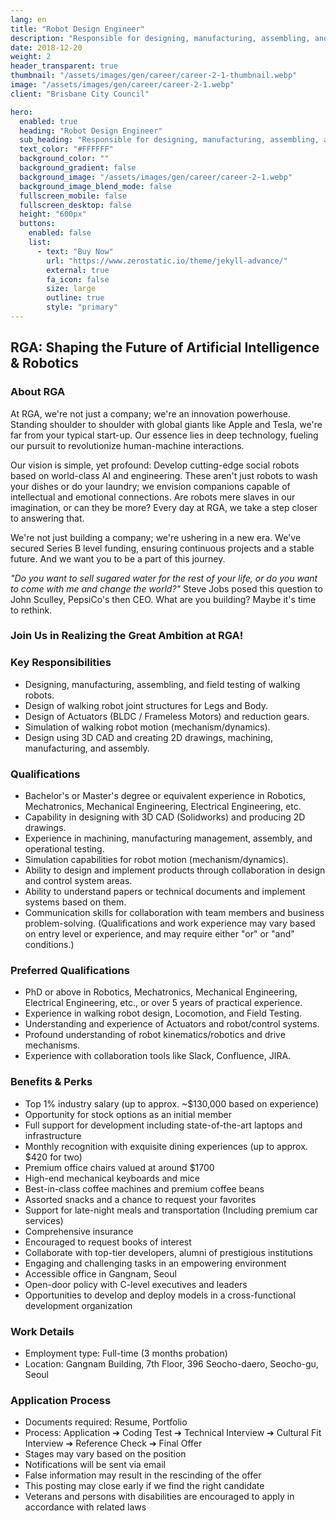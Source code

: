 ```yaml
---
lang: en
title: "Robot Design Engineer"
description: "Responsible for designing, manufacturing, assembling, and field testing of robots to enable natural walking"
date: 2018-12-20
weight: 2
header_transparent: true
thumbnail: "/assets/images/gen/career/career-2-1-thumbnail.webp"
image: "/assets/images/gen/career/career-2-1.webp"
client: "Brisbane City Council"

hero:
  enabled: true
  heading: "Robot Design Engineer"
  sub_heading: "Responsible for designing, manufacturing, assembling, and field testing of robots to enable natural walking"
  text_color: "#FFFFFF"
  background_color: ""
  background_gradient: false
  background_image: "/assets/images/gen/career/career-2-1.webp"
  background_image_blend_mode: false
  fullscreen_mobile: false
  fullscreen_desktop: false
  height: "600px"
  buttons:
    enabled: false
    list:
      - text: "Buy Now"
        url: "https://www.zerostatic.io/theme/jekyll-advance/"
        external: true
        fa_icon: false
        size: large
        outline: true
        style: "primary"
---
```


## **RGA: Shaping the Future of Artificial Intelligence & Robotics**

### **About RGA**
At RGA, we're not just a company; we're an innovation powerhouse. Standing shoulder to shoulder with global giants like Apple and Tesla, we're far from your typical start-up. Our essence lies in deep technology, fueling our pursuit to revolutionize human-machine interactions.

Our vision is simple, yet profound: Develop cutting-edge social robots based on world-class AI and engineering. These aren't just robots to wash your dishes or do your laundry; we envision companions capable of intellectual and emotional connections. Are robots mere slaves in our imagination, or can they be more? Every day at RGA, we take a step closer to answering that.

We're not just building a company; we're ushering in a new era. We've secured Series B level funding, ensuring continuous projects and a stable future. And we want you to be a part of this journey.

_"Do you want to sell sugared water for the rest of your life, or do you want to come with me and change the world?"_ Steve Jobs posed this question to John Sculley, PepsiCo's then CEO. What are you building? Maybe it's time to rethink.

### **Join Us in Realizing the Great Ambition at RGA!**

### **Key Responsibilities**
- Designing, manufacturing, assembling, and field testing of walking robots.
- Design of walking robot joint structures for Legs and Body.
- Design of Actuators (BLDC / Frameless Motors) and reduction gears.
- Simulation of walking robot motion (mechanism/dynamics).
- Design using 3D CAD and creating 2D drawings, machining, manufacturing, and assembly.

### **Qualifications**
- Bachelor's or Master's degree or equivalent experience in Robotics, Mechatronics, Mechanical Engineering, Electrical Engineering, etc.
- Capability in designing with 3D CAD (Solidworks) and producing 2D drawings.
- Experience in machining, manufacturing management, assembly, and operational testing.
- Simulation capabilities for robot motion (mechanism/dynamics).
- Ability to design and implement products through collaboration in design and control system areas.
- Ability to understand papers or technical documents and implement systems based on them.
- Communication skills for collaboration with team members and business problem-solving. (Qualifications and work experience may vary based on entry level or experience, and may require either "or" or "and" conditions.)

### **Preferred Qualifications**
- PhD or above in Robotics, Mechatronics, Mechanical Engineering, Electrical Engineering, etc., or over 5 years of practical experience.
- Experience in walking robot design, Locomotion, and Field Testing.
- Understanding and experience of Actuators and robot/control systems.
- Profound understanding of robot kinematics/robotics and drive mechanisms.
- Experience with collaboration tools like Slack, Confluence, JIRA.

### **Benefits & Perks**
- Top 1% industry salary (up to approx. ~$130,000 based on experience)
- Opportunity for stock options as an initial member
- Full support for development including state-of-the-art laptops and infrastructure
- Monthly recognition with exquisite dining experiences (up to approx. $420 for two)
- Premium office chairs valued at around $1700
- High-end mechanical keyboards and mice
- Best-in-class coffee machines and premium coffee beans
- Assorted snacks and a chance to request your favorites
- Support for late-night meals and transportation (Including premium car services)
- Comprehensive insurance
- Encouraged to request books of interest
- Collaborate with top-tier developers, alumni of prestigious institutions
- Engaging and challenging tasks in an empowering environment
- Accessible office in Gangnam, Seoul
- Open-door policy with C-level executives and leaders
- Opportunities to develop and deploy models in a cross-functional development organization

### **Work Details**
- Employment type: Full-time (3 months probation)
- Location: Gangnam Building, 7th Floor, 396 Seocho-daero, Seocho-gu, Seoul

### **Application Process**
- Documents required: Resume, Portfolio
- Process: Application ➔ Coding Test ➔ Technical Interview ➔ Cultural Fit Interview ➔ Reference Check ➔ Final Offer
- Stages may vary based on the position
- Notifications will be sent via email
- False information may result in the rescinding of the offer
- This posting may close early if we find the right candidate
- Veterans and persons with disabilities are encouraged to apply in accordance with related laws